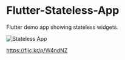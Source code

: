 # Flutter-Stateless-App
Flutter demo app showing stateless widgets.

![Stateless App](https://raw.github.com/ojhariddhish/Flutter-Stateless-App/master/StatelessApp.png)

https://flic.kr/p/W4ndNZ
